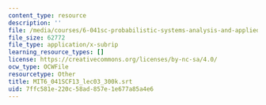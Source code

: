```yaml
---
content_type: resource
description: ''
file: /media/courses/6-041sc-probabilistic-systems-analysis-and-applied-probability-fall-2013/7ffc581e220c58ad857e1e677a85a4e6_MIT6_041SCF13_lec03_300k.vtt
file_size: 62772
file_type: application/x-subrip
learning_resource_types: []
license: https://creativecommons.org/licenses/by-nc-sa/4.0/
ocw_type: OCWFile
resourcetype: Other
title: MIT6_041SCF13_lec03_300k.srt
uid: 7ffc581e-220c-58ad-857e-1e677a85a4e6
---
```

